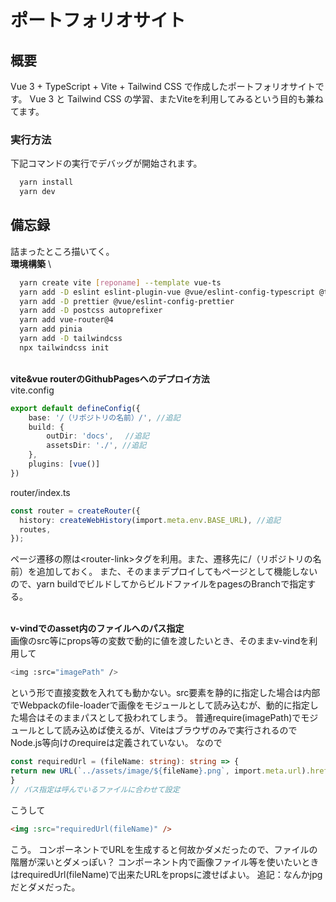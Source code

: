# ポートフォリオサイト

## 概要

Vue 3 + TypeScript + Vite + Tailwind CSS で作成したポートフォリオサイトです。
Vue 3 と Tailwind CSS の学習、またViteを利用してみるという目的も兼ねてます。

### 実行方法
下記コマンドの実行でデバッグが開始されます。
```bash
  yarn install
  yarn dev
```

## 備忘録

詰まったところ描いてく。
\
**環境構築**
\
```bash
  yarn create vite [reponame] --template vue-ts
  yarn add -D eslint eslint-plugin-vue @vue/eslint-config-typescript @typescript-eslint/parser @typescript-eslint/eslint-plugin
  yarn add -D prettier @vue/eslint-config-prettier
  yarn add -D postcss autoprefixer
  yarn add vue-router@4
  yarn add pinia
  yarn add -D tailwindcss
  npx tailwindcss init
```
\
**vite&vue routerのGithubPagesへのデプロイ方法**
\
vite.config

```ts
export default defineConfig({
    base: '/（リポジトリの名前）/', //追記
    build: {
        outDir: 'docs',　 //追記
        assetsDir: './', //追記
    },
    plugins: [vue()]
})
```

router/index.ts

```ts
const router = createRouter({
  history: createWebHistory(import.meta.env.BASE_URL), //追記
  routes,
});
```

ページ遷移の際は\<router-link\>タグを利用。また、遷移先に/（リポジトリの名前）を追加しておく。
また、そのままデプロイしてもページとして機能しないので、yarn buildでビルドしてからビルドファイルをpagesのBranchで指定する。

\
**v-vindでのasset内のファイルへのパス指定**
\
画像のsrc等にprops等の変数で動的に値を渡したいとき、そのままv-vindを利用して

```bash
<img :src="imagePath" />
```

という形で直接変数を入れても動かない。src要素を静的に指定した場合は内部でWebpackのfile-loaderで画像をモジュールとして読み込むが、動的に指定した場合はそのままパスとして扱われてしまう。
普通require(imagePath)でモジュールとして読み込めば使えるが、Viteはブラウザのみで実行されるのでNode.js等向けのrequireは定義されていない。
なので

```ts
const requiredUrl = (fileName: string): string => {
return new URL(`../assets/image/${fileName}.png`, import.meta.url).href
}
// パス指定は呼んでいるファイルに合わせて設定
```

こうして

```html
<img :src="requiredUrl(fileName)" />
```

こう。
コンポーネントでURLを生成すると何故かダメだったので、ファイルの階層が深いとダメっぽい？
コンポーネント内で画像ファイル等を使いたいときはrequiredUrl(fileName)で出来たURLをpropsに渡せばよい。
追記：なんかjpgだとダメだった。
